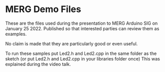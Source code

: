 # MERG Demo Files

   These are the files used during the presentation to MERG Arduino SIG on January 25 2022.
   Published so that interested parties can review them as examples.
   
   No claim is made that they are particularly good or even useful.
   
   To run these samples put Led2.h and Led2.cpp in the same folder as the sketch
   (or put Led2.h and Led2.cpp in your libraries folder once)
   This was explained during the video talk.
